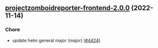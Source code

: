 

## [projectzomboidreporter-frontend-2.0.0](https://github.com/truecharts/charts/compare/projectzomboidreporter-frontend-1.0.4...projectzomboidreporter-frontend-2.0.0) (2022-11-14)

### Chore

- update helm general major (major) ([#4424](https://github.com/truecharts/charts/issues/4424))
  
  